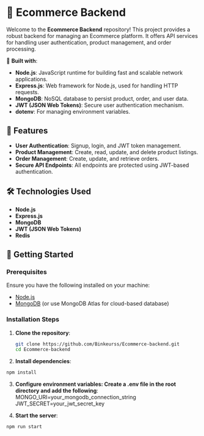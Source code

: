 # 🚀 Ecommerce Backend

Welcome to the **Ecommerce Backend** repository! This project provides a robust backend for managing an Ecommerce platform. It offers API services for handling user authentication, product management, and order processing. 

🔧 **Built with**:
- **Node.js**: JavaScript runtime for building fast and scalable network applications.
- **Express.js**: Web framework for Node.js, used for handling HTTP requests.
- **MongoDB**: NoSQL database to persist product, order, and user data.
- **JWT (JSON Web Tokens)**: Secure user authentication mechanism.
- **dotenv**: For managing environment variables.

## 🌟 Features

- **User Authentication**: Signup, login, and JWT token management.
- **Product Management**: Create, read, update, and delete product listings.
- **Order Management**: Create, update, and retrieve orders.
- **Secure API Endpoints**: All endpoints are protected using JWT-based authentication.

## 🛠️ Technologies Used

- **Node.js**
- **Express.js**
- **MongoDB**
- **JWT (JSON Web Tokens)**
- **Redis**

## 🚀 Getting Started

### Prerequisites

Ensure you have the following installed on your machine:

- [Node.js](https://nodejs.org/)
- [MongoDB](https://www.mongodb.com/) (or use MongoDB Atlas for cloud-based database)

### Installation Steps

1. **Clone the repository**:

   ```bash
   git clone https://github.com/Binkeurss/Ecommerce-backend.git
   cd Ecommerce-backend
   ```

2. **Install dependencies**:

  ```bash
  npm install
  ```
3. **Configure environment variables: Create a .env file in the root directory and add the following**:
  MONGO_URI=your_mongodb_connection_string
  JWT_SECRET=your_jwt_secret_key

3. **Start the server**:

  ```bash
  npm run start
  ```